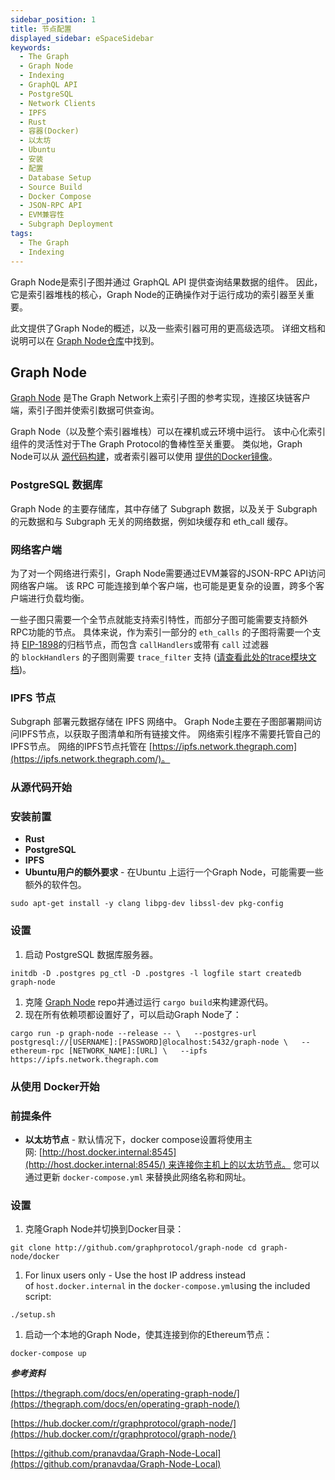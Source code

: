 ```yaml
---
sidebar_position: 1
title: 节点配置
displayed_sidebar: eSpaceSidebar
keywords:
  - The Graph
  - Graph Node
  - Indexing
  - GraphQL API
  - PostgreSQL
  - Network Clients
  - IPFS
  - Rust
  - 容器(Docker)
  - 以太坊
  - Ubuntu
  - 安装
  - 配置
  - Database Setup
  - Source Build
  - Docker Compose
  - JSON-RPC API
  - EVM兼容性
  - Subgraph Deployment
tags:
  - The Graph
  - Indexing
---
```


Graph Node是索引子图并通过 GraphQL API 提供查询结果数据的组件。 因此，它是索引器堆栈的核心，Graph Node的正确操作对于运行成功的索引器至关重要。

此文提供了Graph Node的概述，以及一些索引器可用的更高级选项。 详细文档和说明可以在 [Graph Node仓库](https://github.com/graphprotocol/graph-node)中找到。

## Graph Node

[Graph Node](https://github.com/graphprotocol/graph-node) 是The Graph Network上索引子图的参考实现，连接区块链客户端，索引子图并使索引数据可供查询。

Graph Node（以及整个索引器堆栈）可以在裸机或云环境中运行。 该中心化索引组件的灵活性对于The Graph Protocol的鲁棒性至关重要。 类似地，Graph Node可以从 [源代码构建](https://github.com/graphprotocol/graph-node)，或者索引器可以使用 [提供的Docker镜像](https://hub.docker.com/r/graphprotocol/graph-node)。

### PostgreSQL 数据库

Graph Node 的主要存储库，其中存储了 Subgraph 数据，以及关于 Subgraph 的元数据和与 Subgraph 无关的网络数据，例如块缓存和 eth_call 缓存。

### 网络客户端

为了对一个网络进行索引，Graph Node需要通过EVM兼容的JSON-RPC API访问网络客户端。 该 RPC 可能连接到单个客户端，也可能是更复杂的设置，跨多个客户端进行负载均衡。

一些子图只需要一个全节点就能支持索引特性，而部分子图可能需要支持额外RPC功能的节点。 具体来说，作为索引一部分的 `eth_calls` 的子图将需要一个支持 [EIP-1898](https://eips.ethereum.org/EIPS/eip-1898)的归档节点，而包含 `callHandlers`或带有 `call` 过滤器的 `blockHandlers` 的子图则需要 `trace_filter` 支持 ([请查看此处的trace模块文档](https://openethereum.github.io/JSONRPC-trace-module))。

### IPFS 节点

Subgraph 部署元数据存储在 IPFS 网络中。 Graph Node主要在子图部署期间访问IPFS节点，以获取子图清单和所有链接文件。 网络索引程序不需要托管自己的IPFS节点。 网络的IPFS节点托管在 [https://ipfs.network.thegraph.com](https://ipfs.network.thegraph.com/)。

### 从源代码开始

### 安装前置

- **Rust**
- **PostgreSQL**
- **IPFS**
- **Ubuntu用户的额外要求** - 在Ubuntu 上运行一个Graph Node，可能需要一些额外的软件包。

`sudo apt-get install -y clang libpg-dev libssl-dev pkg-config`

### 设置

1. 启动 PostgreSQL 数据库服务器。

`initdb -D .postgres
pg_ctl -D .postgres -l logfile start
createdb graph-node`

1. 克隆 [Graph Node](https://github.com/graphprotocol/graph-node) repo并通过运行 `cargo build`来构建源代码。
2. 现在所有依赖项都设置好了，可以启动Graph Node了：

`cargo run -p graph-node --release -- \   --postgres-url postgresql://[USERNAME]:[PASSWORD]@localhost:5432/graph-node \   --ethereum-rpc [NETWORK_NAME]:[URL] \   --ipfs https://ipfs.network.thegraph.com`

### 从使用 Docker开始

### 前提条件

- **以太坊节点** - 默认情况下，docker compose设置将使用主网: [http://host.docker.internal:8545](http://host.docker.internal:8545/) 来连接你主机上的以太坊节点。 您可以通过更新 `docker-compose.yml` 来替换此网络名称和网址。

### 设置

1. 克隆Graph Node并切换到Docker目录：

`git clone http://github.com/graphprotocol/graph-node
cd graph-node/docker`

1. For linux users only - Use the host IP address instead of `host.docker.internal` in the `docker-compose.yml`using the included script:

`./setup.sh`

1. 启动一个本地的Graph Node，使其连接到你的Ethereum节点：

`docker-compose up`

_**参考资料**_

[https://thegraph.com/docs/en/operating-graph-node/](https://thegraph.com/docs/en/operating-graph-node/)

[https://hub.docker.com/r/graphprotocol/graph-node/](https://hub.docker.com/r/graphprotocol/graph-node/)

[https://github.com/pranavdaa/Graph-Node-Local](https://github.com/pranavdaa/Graph-Node-Local)

